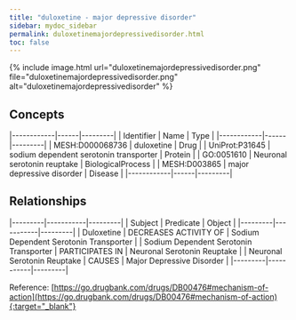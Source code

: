 ```yaml
---
title: "duloxetine - major depressive disorder"
sidebar: mydoc_sidebar
permalink: duloxetinemajordepressivedisorder.html
toc: false 
---
```


{% include image.html url="duloxetinemajordepressivedisorder.png" file="duloxetinemajordepressivedisorder.png" alt="duloxetinemajordepressivedisorder" %}

## Concepts

|------------|------|---------|
| Identifier | Name | Type    |
|------------|------|---------|
| MESH:D000068736 | duloxetine | Drug |
| UniProt:P31645 | sodium dependent serotonin transporter | Protein |
| GO:0051610 | Neuronal serotonin reuptake | BiologicalProcess |
| MESH:D003865 | major depressive disorder | Disease |
|------------|------|---------|

## Relationships

|---------|-----------|---------|
| Subject | Predicate | Object  |
|---------|-----------|---------|
| Duloxetine | DECREASES ACTIVITY OF | Sodium Dependent Serotonin Transporter |
| Sodium Dependent Serotonin Transporter | PARTICIPATES IN | Neuronal Serotonin Reuptake |
| Neuronal Serotonin Reuptake | CAUSES | Major Depressive Disorder |
|---------|-----------|---------|

Reference: [https://go.drugbank.com/drugs/DB00476#mechanism-of-action](https://go.drugbank.com/drugs/DB00476#mechanism-of-action){:target="_blank"}